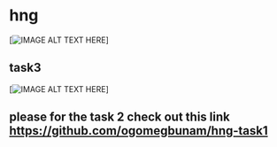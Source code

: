 # hng
[![IMAGE ALT TEXT HERE](https://www.google.com/url?sa=i&url=https%3A%2F%2Fmedium.com%2Fhnginternship%2Fmy-advice-to-aspiring-hnginternship-interns-1d4546130d48&psig=AOvVaw18_pgthUQ6UXYXXaZE6_Qw&ust=1629311565212000&source=images&cd=vfe&ved=0CAsQjRxqFwoTCMDG-NrYuPICFQAAAAAdAAAAABAJ)]

## task3
[![IMAGE ALT TEXT HERE](https://j.gifs.com/k22yqN.gif)]

## please for the task 2 check out this link https://github.com/ogomegbunam/hng-task1

